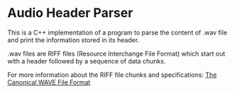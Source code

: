 # Audio Header Parser

This is a C++ implementation of a program to parse the content of .wav file and print the information stored in its header.

.wav files are RIFF files (Resource Interchange File Format) which start out with a header followed by a sequence of data chunks.

For more information about the RIFF file chunks and specifications: [The Canonical WAVE File Format](https://ccrma.stanford.edu/courses/422-winter-2014/projects/WaveFormat/#:~:text=The%20canonical%20WAVE%20format%20starts,the%20chunk%20following%20this%20number.)
